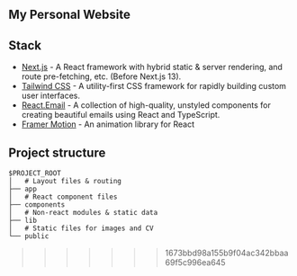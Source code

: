 ## My Personal Website

## Stack

- [Next.js](https://nextjs.org/) - A React framework with hybrid static & server rendering, and route pre-fetching, etc. (Before Next.js 13).
- [Tailwind CSS](https://tailwindcss.com) - A utility-first CSS framework for rapidly building custom user interfaces.
- [React.Email](https://react.email) - A collection of high-quality, unstyled components for creating beautiful emails using React and TypeScript.
- [Framer Motion](https://www.framer.com/motion/) - An animation library for React

## Project structure

```
$PROJECT_ROOT
│   # Layout files & routing
├── app
│   # React component files
├── components
│   # Non-react modules & static data 
├── lib
│   # Static files for images and CV
└── public
```
>>>>>>> 1673bbd98a155b9f04ac342bbaa69f5c996ea645
